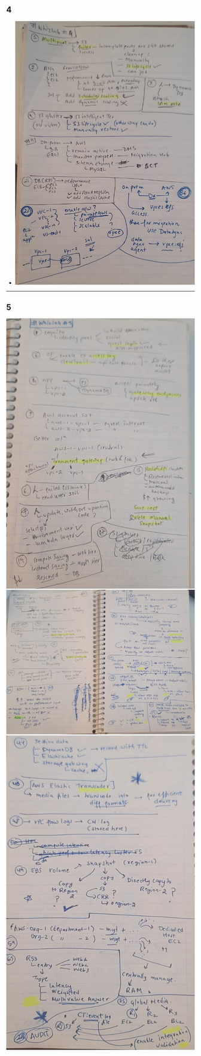 ## 4

- ![whizlab-ssa-exam-4-1.jpg](img/whizlab-ssa-exam-4-1.jpg)
---
## 5 

![whizlab-ssa-exam-5-1.jpg](img/whizlab-ssa-exam-5-1.jpg)
![whizlab-ssa-exam-5-2.jpg](img/whizlab-ssa-exam-5-2.jpg)
![whizlab-ssa-exam-5-3.jpg](img/whizlab-ssa-exam-5-3.jpg)
